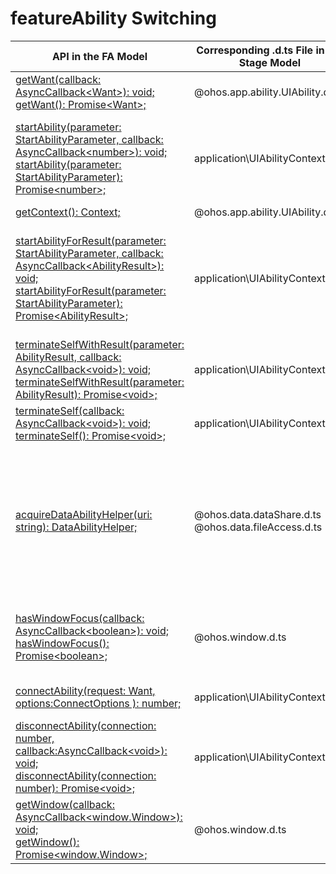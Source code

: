 # featureAbility Switching


| API in the FA Model| Corresponding .d.ts File in the Stage Model| Corresponding API in the Stage Model|
| -------- | -------- | -------- |
| [getWant(callback: AsyncCallback&lt;Want&gt;): void;](../reference/apis-ability-kit/js-apis-ability-featureAbility.md#featureabilitygetwant)<br>[getWant(): Promise&lt;Want&gt;;](../reference/apis-ability-kit/js-apis-ability-featureAbility.md#featureabilitygetwant-1) | \@ohos.app.ability.UIAbility.d.ts | [launchWant: Want;](../reference/apis-ability-kit/js-apis-app-ability-uiAbility.md#attributes)|
| [startAbility(parameter: StartAbilityParameter, callback: AsyncCallback&lt;number&gt;): void;](../reference/apis-ability-kit/js-apis-ability-featureAbility.md#featureabilitystartability)<br>[startAbility(parameter: StartAbilityParameter): Promise&lt;number&gt;;](../reference/apis-ability-kit/js-apis-ability-featureAbility.md#featureabilitystartability-1) | application\UIAbilityContext.d.ts | [startAbility(want: Want, callback: AsyncCallback&lt;void&gt;): void;](../reference/apis-ability-kit/js-apis-inner-application-uiAbilityContext.md#abilitycontextstartability)<br>[startAbility(want: Want, options: StartOptions, callback: AsyncCallback&lt;void&gt;): void;](../reference/apis-ability-kit/js-apis-inner-application-uiAbilityContext.md#abilitycontextstartability-1)<br>[startAbility(want: Want, options?: StartOptions): Promise&lt;void&gt;;](../reference/apis-ability-kit/js-apis-inner-application-uiAbilityContext.md#abilitycontextstartability-2) |
| [getContext(): Context;](../reference/apis-ability-kit/js-apis-ability-featureAbility.md#featureabilitygetcontext) | \@ohos.app.ability.UIAbility.d.ts | [context: UIAbilityContext;](../reference/apis-ability-kit/js-apis-app-ability-uiAbility.md#attributes)|
| [startAbilityForResult(parameter: StartAbilityParameter, callback: AsyncCallback&lt;AbilityResult&gt;): void;](../reference/apis-ability-kit/js-apis-ability-featureAbility.md#featureabilitystartabilityforresult7)<br>[startAbilityForResult(parameter: StartAbilityParameter): Promise&lt;AbilityResult&gt;;](../reference/apis-ability-kit/js-apis-ability-featureAbility.md#featureabilitystartabilityforresult7-1) | application\UIAbilityContext.d.ts | [startAbilityForResult(want: Want, callback: AsyncCallback&lt;AbilityResult&gt;): void;](../reference/apis-ability-kit/js-apis-inner-application-uiAbilityContext.md#uiabilitycontextstartabilityforresult)<br>[startAbilityForResult(want: Want, options: StartOptions, callback: AsyncCallback&lt;AbilityResult&gt;): void;](../reference/apis-ability-kit/js-apis-inner-application-uiAbilityContext.md#uiabilitycontextstartabilityforresult-1)<br>[startAbilityForResult(want: Want, options?: StartOptions): Promise&lt;AbilityResult&gt;;](../reference/apis-ability-kit/js-apis-inner-application-uiAbilityContext.md#uiabilitycontextstartabilityforresult-2) |
| [terminateSelfWithResult(parameter: AbilityResult, callback: AsyncCallback&lt;void&gt;): void;](../reference/apis-ability-kit/js-apis-ability-featureAbility.md#featureabilityterminateselfwithresult7)<br>[terminateSelfWithResult(parameter: AbilityResult): Promise&lt;void&gt;;](../reference/apis-ability-kit/js-apis-ability-featureAbility.md#featureabilityterminateselfwithresult7-1) | application\UIAbilityContext.d.ts | [terminateSelfWithResult(parameter: AbilityResult, callback: AsyncCallback&lt;void&gt;): void;](../reference/apis-ability-kit/js-apis-inner-application-uiAbilityContext.md#uiabilitycontextterminateselfwithresult)<br>[terminateSelfWithResult(parameter: AbilityResult): Promise&lt;void&gt;;](../reference/apis-ability-kit/js-apis-inner-application-uiAbilityContext.md#uiabilitycontextterminateselfwithresult-1) |
| [terminateSelf(callback: AsyncCallback&lt;void&gt;): void;](../reference/apis-ability-kit/js-apis-ability-featureAbility.md#featureabilityterminateself7)<br>[terminateSelf(): Promise&lt;void&gt;;](../reference/apis-ability-kit/js-apis-ability-featureAbility.md#featureabilityterminateself7-1) | application\UIAbilityContext.d.ts | [terminateSelf(callback: AsyncCallback&lt;void&gt;): void;](../reference/apis-ability-kit/js-apis-inner-application-uiAbilityContext.md#uiabilitycontextterminateself)<br>[terminateSelf(): Promise&lt;void&gt;;](../reference/apis-ability-kit/js-apis-inner-application-uiAbilityContext.md#uiabilitycontextterminateself-1) |
| [acquireDataAbilityHelper(uri: string): DataAbilityHelper;](../reference/apis-ability-kit/js-apis-ability-featureAbility.md#featureabilityacquiredataabilityhelper7) | \@ohos.data.dataShare.d.ts<br>\@ohos.data.fileAccess.d.ts | [createDataShareHelper(context: Context, uri: string, callback: AsyncCallback&lt;DataShareHelper&gt;): void;](../reference/apis-arkdata/js-apis-data-dataShare-sys.md#datasharecreatedatasharehelper)<br>[createDataShareHelper(context: Context, uri: string): Promise&lt;DataShareHelper&gt;;](../reference/apis-arkdata/js-apis-data-dataShare-sys.md#datasharecreatedatasharehelper-1)<br>[createFileAccessHelper(context: Context): FileAccessHelper;](../reference/apis-core-file-kit/js-apis-fileAccess-sys.md#fileaccesscreatefileaccesshelper-1)<br>[createFileAccessHelper(context: Context, wants: Array&lt;Want&gt;): FileAccessHelper;](../reference/apis-core-file-kit/js-apis-fileAccess-sys.md#fileaccesscreatefileaccesshelper) |
| [hasWindowFocus(callback: AsyncCallback&lt;boolean&gt;): void;](../reference/apis-ability-kit/js-apis-ability-featureAbility.md#featureabilityhaswindowfocus7)<br>[hasWindowFocus(): Promise&lt;boolean&gt;;](../reference/apis-ability-kit/js-apis-ability-featureAbility.md#featureabilityhaswindowfocus7-1) | \@ohos.window.d.ts | [on(eventType: 'windowStageEvent', callback: Callback&lt;WindowStageEventType&gt;): void;](../reference/apis-arkui/js-apis-window.md#onwindowstageevent9)<br>Checks whether the [active window](../reference/apis-arkui/js-apis-window.md#windowstageeventtype9) has the focus.|
| [connectAbility(request: Want, options:ConnectOptions ): number;](../reference/apis-ability-kit/js-apis-ability-featureAbility.md#featureabilityconnectability7) | application\UIAbilityContext.d.ts | [connectServiceExtensionAbility(want: Want, options: ConnectOptions): number;](../reference/apis-ability-kit/js-apis-inner-application-uiAbilityContext.md#uiabilitycontextconnectserviceextensionability) |
| [disconnectAbility(connection: number, callback:AsyncCallback&lt;void&gt;): void;](../reference/apis-ability-kit/js-apis-ability-featureAbility.md#featureabilitydisconnectability7)<br>[disconnectAbility(connection: number): Promise&lt;void&gt;;](../reference/apis-ability-kit/js-apis-ability-featureAbility.md#featureabilitydisconnectability7-1) | application\UIAbilityContext.d.ts | [disconnectAbility(connection: number, callback:AsyncCallback&lt;void&gt;): void;](../reference/apis-ability-kit/js-apis-inner-application-uiAbilityContext.md#uiabilitycontextdisconnectserviceextensionability-1)<br>[disconnectAbility(connection: number): Promise&lt;void&gt;;](../reference/apis-ability-kit/js-apis-inner-application-uiAbilityContext.md#uiabilitycontextdisconnectserviceextensionability) |
| [getWindow(callback: AsyncCallback&lt;window.Window&gt;): void;](../reference/apis-ability-kit/js-apis-ability-featureAbility.md#featureabilitygetwindow7)<br>[getWindow(): Promise&lt;window.Window&gt;;](../reference/apis-ability-kit/js-apis-ability-featureAbility.md#featureabilitygetwindow7-1) | \@ohos.window.d.ts | [getLastWindow(ctx: BaseContext, callback: AsyncCallback&lt;Window&gt;): void;](../reference/apis-arkui/js-apis-window.md#windowgetlastwindow9)<br>[getLastWindow(ctx: BaseContext): Promise&lt;Window&gt;;](../reference/apis-arkui/js-apis-window.md#windowgetlastwindow9-1) |

 <!--no_check--> 